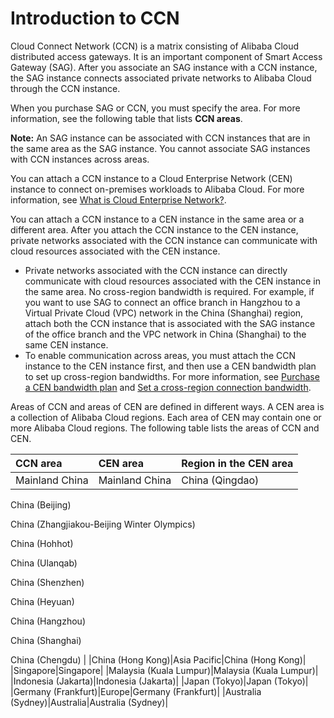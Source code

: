 # Introduction to CCN

Cloud Connect Network \(CCN\) is a matrix consisting of Alibaba Cloud distributed access gateways. It is an important component of Smart Access Gateway \(SAG\). After you associate an SAG instance with a CCN instance, the SAG instance connects associated private networks to Alibaba Cloud through the CCN instance.

When you purchase SAG or CCN, you must specify the area. For more information, see the following table that lists **CCN areas**.

**Note:** An SAG instance can be associated with CCN instances that are in the same area as the SAG instance. You cannot associate SAG instances with CCN instances across areas.

You can attach a CCN instance to a Cloud Enterprise Network \(CEN\) instance to connect on-premises workloads to Alibaba Cloud. For more information, see [What is Cloud Enterprise Network?]().

You can attach a CCN instance to a CEN instance in the same area or a different area. After you attach the CCN instance to the CEN instance, private networks associated with the CCN instance can communicate with cloud resources associated with the CEN instance.

-   Private networks associated with the CCN instance can directly communicate with cloud resources associated with the CEN instance in the same area. No cross-region bandwidth is required. For example, if you want to use SAG to connect an office branch in Hangzhou to a Virtual Private Cloud \(VPC\) network in the China \(Shanghai\) region, attach both the CCN instance that is associated with the SAG instance of the office branch and the VPC network in China \(Shanghai\) to the same CEN instance.
-   To enable communication across areas, you must attach the CCN instance to the CEN instance first, and then use a CEN bandwidth plan to set up cross-region bandwidths. For more information, see [Purchase a CEN bandwidth plan]() and [Set a cross-region connection bandwidth]().

Areas of CCN and areas of CEN are defined in different ways. A CEN area is a collection of Alibaba Cloud regions. Each area of CEN may contain one or more Alibaba Cloud regions. The following table lists the areas of CCN and CEN.

|CCN area|CEN area|Region in the CEN area|
|:-------|:-------|:---------------------|
|Mainland China|Mainland China|China \(Qingdao\)

China \(Beijing\)

China \(Zhangjiakou-Beijing Winter Olympics\)

China \(Hohhot\)

China \(Ulanqab\)

China \(Shenzhen\)

China \(Heyuan\)

China \(Hangzhou\)

China \(Shanghai\)

China \(Chengdu\) |
|China \(Hong Kong\)|Asia Pacific|China \(Hong Kong\)|
|Singapore|Singapore|
|Malaysia \(Kuala Lumpur\)|Malaysia \(Kuala Lumpur\)|
|Indonesia \(Jakarta\)|Indonesia \(Jakarta\)|
|Japan \(Tokyo\)|Japan \(Tokyo\)|
|Germany \(Frankfurt\)|Europe|Germany \(Frankfurt\)|
|Australia \(Sydney\)|Australia|Australia \(Sydney\)|

